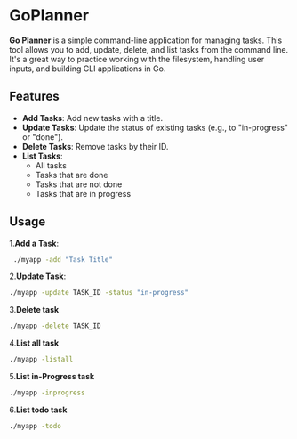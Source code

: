 # GoPlanner

**Go Planner** is a simple command-line application for managing tasks. This tool allows you to add, update, delete, and list tasks from the command line. It's a great way to practice working with the filesystem, handling user inputs, and building CLI applications in Go.

## Features

- **Add Tasks**: Add new tasks with a title.
- **Update Tasks**: Update the status of existing tasks (e.g., to "in-progress" or "done").
- **Delete Tasks**: Remove tasks by their ID.
- **List Tasks**:
  - All tasks
  - Tasks that are done
  - Tasks that are not done
  - Tasks that are in progress

## Usage

1.**Add a Task**:
  ```bash
   ./myapp -add "Task Title"
```
2.**Update Task**:
```bash
./myapp -update TASK_ID -status "in-progress"
```
3.**Delete task**
```bash
./myapp -delete TASK_ID
```
4.**List all task**
```bash
./myapp -listall
```
5.**List in-Progress task**
```bash
./myapp -inprogress
```
6.**List todo task**
```bash
./myapp -todo
```





